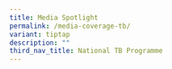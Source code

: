 ```yaml
---
title: Media Spotlight
permalink: /media-coverage-tb/
variant: tiptap
description: ""
third_nav_title: National TB Programme
---
```

